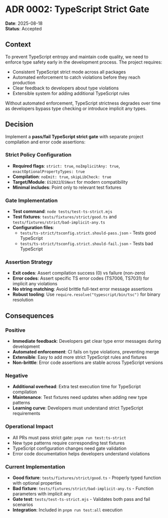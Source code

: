 # ADR 0002: TypeScript Strict Gate

**Date**: 2025-08-18  
**Status**: Accepted

## Context

To prevent TypeScript entropy and maintain code quality, we need to enforce type safety early in the development process. The project requires:

- Consistent TypeScript strict mode across all packages
- Automated enforcement to catch violations before they reach production
- Clear feedback to developers about type violations
- Extensible system for adding additional TypeScript rules

Without automated enforcement, TypeScript strictness degrades over time as developers bypass type checking or introduce implicit any types.

## Decision

Implement a **pass/fail TypeScript strict gate** with separate project compilation and error code assertions:

### Strict Policy Configuration
- **Required flags**: `strict: true`, `noImplicitAny: true`, `exactOptionalPropertyTypes: true`
- **Compilation**: `noEmit: true`, `skipLibCheck: true` 
- **Target/Module**: `ES2022`/`ESNext` for modern compatibility
- **Minimal includes**: Point only to relevant test fixtures

### Gate Implementation
- **Test command**: `node tests/test-ts-strict.mjs`
- **Test fixtures**: `tests/fixtures/strict/good.ts` and `tests/fixtures/strict/bad-implicit-any.ts`
- **Configuration files**: 
  - `tests/ts-strict/tsconfig.strict.should-pass.json` - Tests good TypeScript
  - `tests/ts-strict/tsconfig.strict.should-fail.json` - Tests bad TypeScript

### Assertion Strategy
- **Exit codes**: Assert compilation success (0) vs failure (non-zero)
- **Error codes**: Assert specific TS error codes (TS7006, TS7031) for implicit any violations
- **No string matching**: Avoid brittle full-text error message assertions
- **Robust tooling**: Use `require.resolve("typescript/bin/tsc")` for binary resolution

## Consequences

### Positive
- **Immediate feedback**: Developers get clear type error messages during development
- **Automated enforcement**: CI fails on type violations, preventing merge
- **Extensible**: Easy to add more strict TypeScript rules and fixtures
- **Non-brittle**: Error code assertions are stable across TypeScript versions

### Negative  
- **Additional overhead**: Extra test execution time for TypeScript compilation
- **Maintenance**: Test fixtures need updates when adding new type patterns
- **Learning curve**: Developers must understand strict TypeScript requirements

### Operational Impact
- All PRs must pass strict gate: `pnpm run test:ts-strict`
- New type patterns require corresponding test fixtures
- TypeScript configuration changes need gate validation
- Error code documentation helps developers understand violations

### Current Implementation
- **Good fixture**: `tests/fixtures/strict/good.ts` - Properly typed function with optional properties
- **Bad fixture**: `tests/fixtures/strict/bad-implicit-any.ts` - Function parameters with implicit any
- **Gate test**: `tests/test-ts-strict.mjs` - Validates both pass and fail scenarios
- **Integration**: Included in `pnpm run test:all` execution